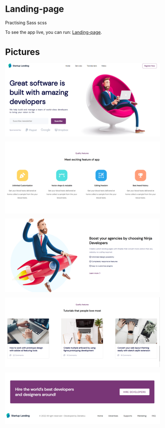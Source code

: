 # Landing-page
Practising Sass scss

To see the app live, you can run:  [Landing-page](https://daniatou.github.io/Landing-page/).

# Pictures

![Picture!](app-img/pic1.PNG)

![Picture!](app-img/pic2.PNG)

![Picture!](app-img/pic3.PNG)

![Picture!](app-img/pic4.PNG)

![Picture!](app-img/pic5.PNG)






